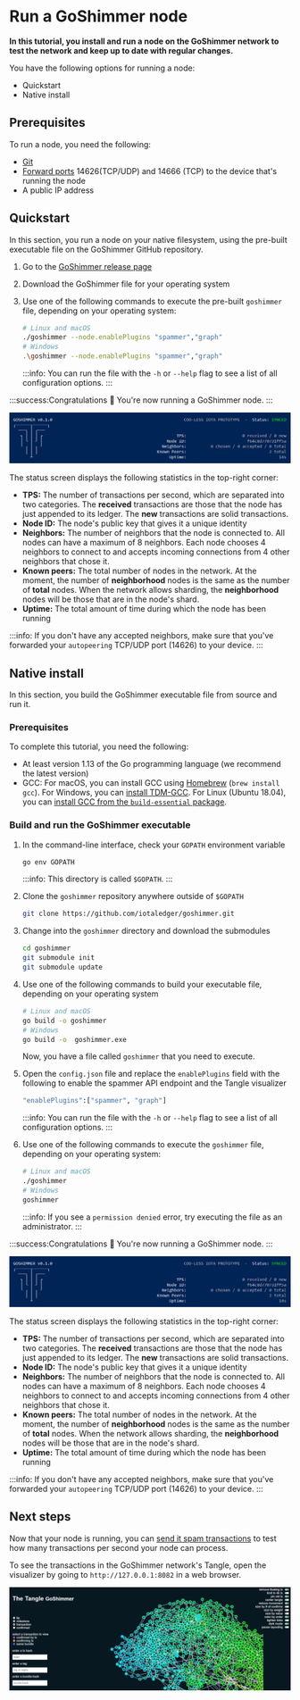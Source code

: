 # Run a GoShimmer node

**In this tutorial, you install and run a node on the GoShimmer network to test the network and keep up to date with regular changes.**

You have the following options for running a node:

- Quickstart
- Native install

## Prerequisites

To run a node, you need the following:

- [Git](https://git-scm.com/downloads)
- [Forward ports](root://general/0.1/how-to-guides/expose-your-local-device.md) 14626(TCP/UDP) and 14666 (TCP) to the device that's running the node
- A public IP address

## Quickstart

In this section, you run a node on your native filesystem, using the pre-built executable file on the GoShimmer GitHub repository. 

1. Go to the [GoShimmer release page](https://github.com/iotaledger/goshimmer/releases)

2. Download the GoShimmer file for your operating system  

3. Use one of the following commands to execute the pre-built `goshimmer` file, depending on your operating system:

    ```bash
    # Linux and macOS
    ./goshimmer --node.enablePlugins "spammer","graph"
    # Windows
    .\goshimmer --node.enablePlugins "spammer","graph"
    ```

    :::info:
    You can run the file with the `-h` or `--help` flag to see a list of all configuration options.
    :::

:::success:Congratulations :tada:
You're now running a GoShimmer node.
:::

![GoShimmer status screen](../images/goshimmer.png)

The status screen displays the following statistics in the top-right corner:

- **TPS:** The number of transactions per second, which are separated into two categories. The **received** transactions are those that the node has just appended to its ledger. The **new** transactions are solid transactions.
- **Node ID:** The node's public key that gives it a unique identity
- **Neighbors:** The number of neighbors that the node is connected to. All nodes can have a maximum of 8 neighbors. Each node chooses 4 neighbors to connect to and accepts incoming connections from 4 other neighbors that chose it.
- **Known peers:** The total number of nodes in the network. At the moment, the number of **neighborhood** nodes is the same as the number of **total** nodes. When the network allows sharding, the **neighborhood** nodes will be those that are in the node's shard.
- **Uptime:** The total amount of time during which the node has been running

:::info:
If you don't have any accepted neighbors, make sure that you've forwarded your `autopeering` TCP/UDP port (14626) to your device.
:::

## Native install

In this section, you build the GoShimmer executable file from source and run it.

### Prerequisites

To complete this tutorial, you need the following:

- At least version 1.13 of the Go programming language (we recommend the latest version)
- GCC: For macOS, you can install GCC using [Homebrew](https://brew.sh/) (`brew install gcc`). For Windows, you can [install TDM-GCC](http://tdm-gcc.tdragon.net/download). For Linux (Ubuntu 18.04), you can [install GCC from the `build-essential` package](https://linuxize.com/post/how-to-install-gcc-compiler-on-ubuntu-18-04/).

### Build and run the GoShimmer executable

1. In the command-line interface, check your `GOPATH` environment variable

    ```bash
    go env GOPATH
    ```

    :::info:
    This directory is called `$GOPATH`.
    :::

2. Clone the `goshimmer` repository anywhere outside of `$GOPATH`
    
    ```bash
    git clone https://github.com/iotaledger/goshimmer.git
    ```

3. Change into the `goshimmer` directory and download the submodules

    ```bash
    cd goshimmer
    git submodule init
    git submodule update
    ```

4. Use one of the following commands to build your executable file, depending on your operating system

    ```bash
    # Linux and macOS
    go build -o goshimmer
    # Windows
    go build -o  goshimmer.exe
    ```

    Now, you have a file called `goshimmer` that you need to execute.

5. Open the `config.json` file and replace the `enablePlugins` field with the following to enable the spammer API endpoint and the Tangle visualizer

    ```bash
    "enablePlugins":["spammer", "graph"]
    ```

    :::info:
    You can run the file with the `-h` or `--help` flag to see a list of all configuration options.
    :::

6. Use one of the following commands to execute the `goshimmer` file, depending on your operating system:

    ```bash
    # Linux and macOS
    ./goshimmer
    # Windows
    goshimmer
    ```

    :::info:
    If you see a `permission denied` error, try executing the file as an administrator.
    :::

:::success:Congratulations :tada:
You're now running a GoShimmer node.
:::

![GoShimmer status screen](../images/goshimmer.png)

The status screen displays the following statistics in the top-right corner:

- **TPS:** The number of transactions per second, which are separated into two categories. The **received** transactions are those that the node has just appended to its ledger. The **new** transactions are solid transactions.
- **Node ID:** The node's public key that gives it a unique identity
- **Neighbors:** The number of neighbors that the node is connected to. All nodes can have a maximum of 8 neighbors. Each node chooses 4 neighbors to connect to and accepts incoming connections from 4 other neighbors that chose it.
- **Known peers:** The total number of nodes in the network. At the moment, the number of **neighborhood** nodes is the same as the number of **total** nodes. When the network allows sharding, the **neighborhood** nodes will be those that are in the node's shard.
- **Uptime:** The total amount of time during which the node has been running

:::info:
If you don't have any accepted neighbors, make sure that you've forwarded your `autopeering` TCP/UDP port (14626) to your device.
:::

## Next steps

Now that your node is running, you can [send it spam transactions](../how-to-guides/send-spam.md) to test how many transactions per second your node can process.

To see the transactions in the GoShimmer network's Tangle, open the visualizer by going to `http://127.0.0.1:8082` in a web browser.

![GoShimmer visualizer](../images/visualizer.png)

